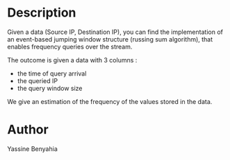 # Description

Given a data (Source IP, Destination IP), you can find the implementation of an event-based jumping window structure (russing sum algorithm),
that enables frequency queries over the stream.

The outcome is given a data with 3 columns :   
- the time of query arrival
- the queried IP
- the query window size 

We give an estimation of the frequency of the values stored in the data.

# Author 

Yassine Benyahia
